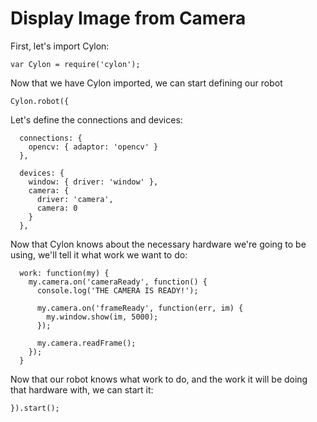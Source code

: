 # Display Image from Camera

First, let's import Cylon:

    var Cylon = require('cylon');

Now that we have Cylon imported, we can start defining our robot

    Cylon.robot({

Let's define the connections and devices:

      connections: {
        opencv: { adaptor: 'opencv' }
      },

      devices: {
        window: { driver: 'window' },
        camera: {
          driver: 'camera',
          camera: 0
        }
      },

Now that Cylon knows about the necessary hardware we're going to be using, we'll
tell it what work we want to do:

      work: function(my) {
        my.camera.on('cameraReady', function() {
          console.log('THE CAMERA IS READY!');

          my.camera.on('frameReady', function(err, im) {
            my.window.show(im, 5000);
          });

          my.camera.readFrame();
        });
      }

Now that our robot knows what work to do, and the work it will be doing that
hardware with, we can start it:

    }).start();
